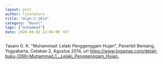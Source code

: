 ```yaml
---
layout: post
author: literaturx
title: "mlph-2-2014"
category: "Novel"
tags: ["muhammad"]
date: 2020-08-02 12:04:00 +07
---
```


Tasaro G. K. "Muhammad: Lelaki Penggenggam Hujan", Penerbit Bentang, Yogyakarta, Cetakan 2, Agustus 2014, url <https://www.togamas.com/detail-buku-1269=Muhammad_1__Lelaki_Penggenggam_Hujan>[.](https://drive.google.com/file/d/1-URBKhe6bJMYB3QcLb7qvfRjgjiiDEPQ/view?usp=sharing)